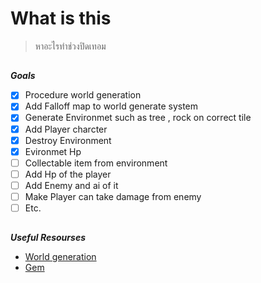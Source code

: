 # What is this
> หาอะไรทำช่วงปิดเทอม
 ##
 **_Goals_**
- [x] Procedure world generation                          
- [x] Add Falloff map to world generate system        
- [X] Generate Environmet such as tree , rock on correct tile
- [X] Add Player charcter 
- [X] Destroy Environment 
- [X] Evironmet Hp  
- [ ] Collectable item from environment                 
- [ ] Add Hp of the player                            
- [ ] Add Enemy and ai of it                                
- [ ] Make Player can take damage from enemy           
- [ ] Etc.
##
**_Useful Resourses_**
- [World generation](https://www.redblobgames.com/maps/terrain-from-noise/#elevation-redistribution)
- [Gem](https://www.youtube.com/watch?v=0296d6M_K-U)
